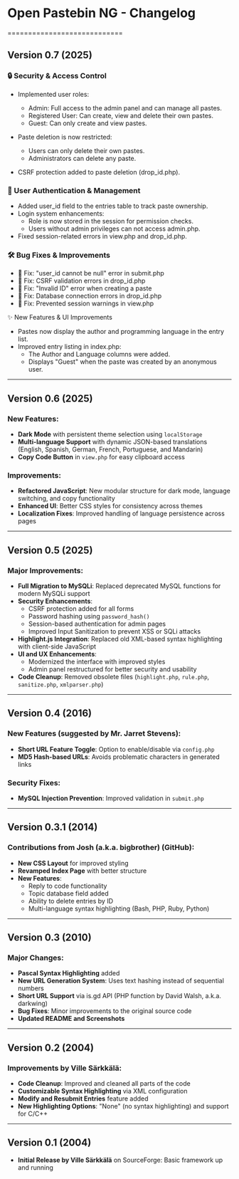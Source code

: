 # Open Pastebin NG - Changelog
============================

## Version 0.7 (2025)
### 🔒 Security & Access Control
- Implemented user roles:
    - Admin: Full access to the admin panel and can manage all pastes.
    - Registered User: Can create, view and delete their own pastes.
    - Guest: Can only create and view pastes.
- Paste deletion is now restricted:
    - Users can only delete their own pastes.
    - Administrators can delete any paste.

- CSRF protection added to paste deletion (drop_id.php).

### 👤 User Authentication & Management
- Added user_id field to the entries table to track paste ownership.
- Login system enhancements:
    - Role is now stored in the session for permission checks.
    - Users without admin privileges can not access admin.php.
- Fixed session-related errors in view.php and drop_id.php.

### 🛠️ Bug Fixes & Improvements
- 🐛 Fix: "user_id cannot be null" error in submit.php
- 🐛 Fix: CSRF validation errors in drop_id.php
- 🐛 Fix: "Invalid ID" error when creating a paste
- 🐛 Fix: Database connection errors in drop_id.php
- 🐛 Fix: Prevented session warnings in view.php

✨ New Features & UI Improvements
- Pastes now display the author and programming language in the entry list.
- Improved entry listing in index.php:
    - The Author and Language columns were added.
    - Displays "Guest" when the paste was created by an anonymous user.

---

## Version 0.6 (2025)
### New Features:
- **Dark Mode** with persistent theme selection using `localStorage`
- **Multi-language Support** with dynamic JSON-based translations (English, Spanish, German, French, Portuguese, and Mandarin)
- **Copy Code Button** in `view.php` for easy clipboard access

### Improvements:
- **Refactored JavaScript**: New modular structure for dark mode, language switching, and copy functionality
- **Enhanced UI**: Better CSS styles for consistency across themes
- **Localization Fixes**: Improved handling of language persistence across pages

---

## Version 0.5 (2025)
### Major Improvements:
- **Full Migration to MySQLi**: Replaced deprecated MySQL functions for modern MySQLi support
- **Security Enhancements**:
  - CSRF protection added for all forms
  - Password hashing using `password_hash()`
  - Session-based authentication for admin pages
  - Improved Input Sanitization to prevent XSS or SQLi attacks
- **Highlight.js Integration**: Replaced old XML-based syntax highlighting with client-side JavaScript
- **UI and UX Enhancements**:
  - Modernized the interface with improved styles
  - Admin panel restructured for better security and usability
- **Code Cleanup**: Removed obsolete files (`highlight.php`, `rule.php`, `sanitize.php`, `xmlparser.php`)

---

## Version 0.4 (2016)
### New Features (suggested by Mr. Jarret Stevens):
- **Short URL Feature Toggle**: Option to enable/disable via `config.php`
- **MD5 Hash-based URLs**: Avoids problematic characters in generated links

### Security Fixes:
- **MySQL Injection Prevention**: Improved validation in `submit.php`

---

## Version 0.3.1 (2014)
### Contributions from Josh (a.k.a. bigbrother) (GitHub):
- **New CSS Layout** for improved styling
- **Revamped Index Page** with better structure
- **New Features**:
  - Reply to code functionality
  - Topic database field added
  - Ability to delete entries by ID
  - Multi-language syntax highlighting (Bash, PHP, Ruby, Python)

---

## Version 0.3 (2010)
### Major Changes:
- **Pascal Syntax Highlighting** added
- **New URL Generation System**: Uses text hashing instead of sequential numbers
- **Short URL Support** via is.gd API (PHP function by David Walsh, a.k.a. darkwing)
- **Bug Fixes**: Minor improvements to the original source code
- **Updated README and Screenshots**

---

## Version 0.2 (2004)
### Improvements by Ville Särkkälä:
- **Code Cleanup**: Improved and cleaned all parts of the code
- **Customizable Syntax Highlighting** via XML configuration
- **Modify and Resubmit Entries** feature added
- **New Highlighting Options**: "None" (no syntax highlighting) and support for C/C++

---

## Version 0.1 (2004)
- **Initial Release by Ville Särkkälä** on SourceForge: Basic framework up and running
